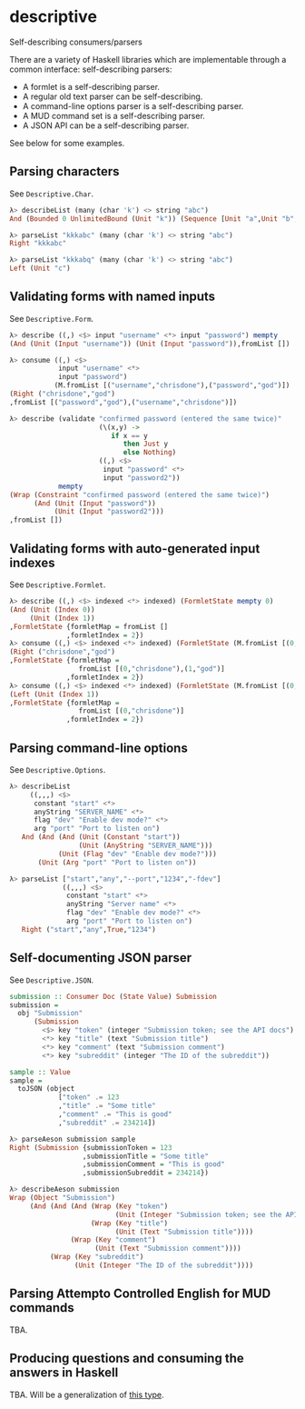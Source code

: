 descriptive
=====

Self-describing consumers/parsers

There are a variety of Haskell libraries which are implementable
through a common interface: self-describing parsers:

* A formlet is a self-describing parser.
* A regular old text parser can be self-describing.
* A command-line options parser is a self-describing parser.
* A MUD command set is a self-describing parser.
* A JSON API can be a self-describing parser.

See below for some examples.

## Parsing characters

See `Descriptive.Char`.

``` haskell
λ> describeList (many (char 'k') <> string "abc")
And (Bounded 0 UnlimitedBound (Unit "k")) (Sequence [Unit "a",Unit "b",Unit "c"])

λ> parseList "kkkabc" (many (char 'k') <> string "abc")
Right "kkkabc"

λ> parseList "kkkabq" (many (char 'k') <> string "abc")
Left (Unit "c")
```

## Validating forms with named inputs

See `Descriptive.Form`.

``` haskell
λ> describe ((,) <$> input "username" <*> input "password") mempty
(And (Unit (Input "username")) (Unit (Input "password")),fromList [])

λ> consume ((,) <$>
            input "username" <*>
            input "password")
           (M.fromList [("username","chrisdone"),("password","god")])
(Right ("chrisdone","god")
,fromList [("password","god"),("username","chrisdone")])

λ> describe (validate "confirmed password (entered the same twice)"
                      (\(x,y) ->
                         if x == y
                            then Just y
                            else Nothing)
                      ((,) <$>
                       input "password" <*>
                       input "password2"))
            mempty
(Wrap (Constraint "confirmed password (entered the same twice)")
      (And (Unit (Input "password"))
           (Unit (Input "password2")))
,fromList [])

```

## Validating forms with auto-generated input indexes

See `Descriptive.Formlet`.

``` haskell
λ> describe ((,) <$> indexed <*> indexed) (FormletState mempty 0)
(And (Unit (Index 0))
     (Unit (Index 1))
,FormletState {formletMap = fromList []
              ,formletIndex = 2})
λ> consume ((,) <$> indexed <*> indexed) (FormletState (M.fromList [(0,"chrisdone"),(1,"god")]) 0)
(Right ("chrisdone","god")
,FormletState {formletMap =
                 fromList [(0,"chrisdone"),(1,"god")]
              ,formletIndex = 2})
λ> consume ((,) <$> indexed <*> indexed) (FormletState (M.fromList [(0,"chrisdone")]) 0)
(Left (Unit (Index 1))
,FormletState {formletMap =
                 fromList [(0,"chrisdone")]
              ,formletIndex = 2})
```

## Parsing command-line options

See `Descriptive.Options`.

``` haskell
λ> describeList
     ((,,,) <$>
      constant "start" <*>
      anyString "SERVER_NAME" <*>
      flag "dev" "Enable dev mode?" <*>
      arg "port" "Port to listen on")
   And (And (And (Unit (Constant "start"))
                 (Unit (AnyString "SERVER_NAME")))
            (Unit (Flag "dev" "Enable dev mode?")))
       (Unit (Arg "port" "Port to listen on"))

λ> parseList ["start","any","--port","1234","-fdev"]
             ((,,,) <$>
              constant "start" <*>
              anyString "Server name" <*>
              flag "dev" "Enable dev mode?" <*>
              arg "port" "Port to listen on")
   Right ("start","any",True,"1234")
```

## Self-documenting JSON parser

See `Descriptive.JSON`.

``` haskell
submission :: Consumer Doc (State Value) Submission
submission =
  obj "Submission"
      (Submission
        <$> key "token" (integer "Submission token; see the API docs")
        <*> key "title" (text "Submission title")
        <*> key "comment" (text "Submission comment")
        <*> key "subreddit" (integer "The ID of the subreddit"))

sample :: Value
sample =
  toJSON (object
            ["token" .= 123
            ,"title" .= "Some title"
            ,"comment" .= "This is good"
            ,"subreddit" .= 234214])

λ> parseAeson submission sample
Right (Submission {submissionToken = 123
                  ,submissionTitle = "Some title"
                  ,submissionComment = "This is good"
                  ,submissionSubreddit = 234214})

λ> describeAeson submission
Wrap (Object "Submission")
     (And (And (And (Wrap (Key "token")
                          (Unit (Integer "Submission token; see the API docs")))
                    (Wrap (Key "title")
                          (Unit (Text "Submission title"))))
               (Wrap (Key "comment")
                     (Unit (Text "Submission comment"))))
          (Wrap (Key "subreddit")
                (Unit (Integer "The ID of the subreddit"))))
```

## Parsing Attempto Controlled English for MUD commands

TBA.

## Producing questions and consuming the answers in Haskell

TBA. Will be a generalization of [this type](https://github.com/chrisdone/exercise/blob/master/src/Exercise/Types.hs#L20).
